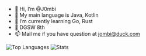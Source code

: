 - 👋 Hi, I’m @J0mbi
- 👀 My main language is Java, Kotlin
- 🌱 I’m currently learning Go, Rust
- 💞️ DGSW 8th
- 📫 Mail me if you have question at jombi@duck.com

<p align=left><img src="https://github-readme-stats.vercel.app/api/top-langs/?username=J0mbi&amp;theme=radical"
        alt="Top Languages">
        <img src="https://github-readme-stats.vercel.app/api?username=J0mbi&amp;show_icons=true&amp;theme=radical"
        alt="Stats"></p>
